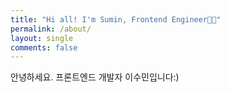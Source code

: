 ```yaml
---
title: "Hi all! I'm Sumin, Frontend Engineer👋🏻"
permalink: /about/
layout: single
comments: false
---
```


안녕하세요. 프론트엔드 개발자 이수민입니다:)
